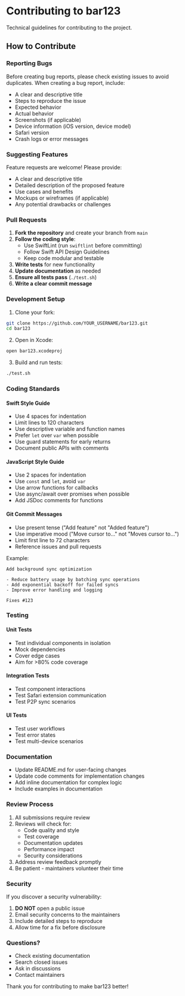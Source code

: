 # Contributing to bar123

Technical guidelines for contributing to the project.

## How to Contribute

### Reporting Bugs

Before creating bug reports, please check existing issues to avoid duplicates. When creating a bug report, include:

- A clear and descriptive title
- Steps to reproduce the issue
- Expected behavior
- Actual behavior
- Screenshots (if applicable)
- Device information (iOS version, device model)
- Safari version
- Crash logs or error messages

### Suggesting Features

Feature requests are welcome! Please provide:

- A clear and descriptive title
- Detailed description of the proposed feature
- Use cases and benefits
- Mockups or wireframes (if applicable)
- Any potential drawbacks or challenges

### Pull Requests

1. **Fork the repository** and create your branch from `main`
2. **Follow the coding style**:
   - Use SwiftLint (run `swiftlint` before committing)
   - Follow Swift API Design Guidelines
   - Keep code modular and testable
3. **Write tests** for new functionality
4. **Update documentation** as needed
5. **Ensure all tests pass** (`./test.sh`)
6. **Write a clear commit message**

### Development Setup

1. Clone your fork:
```bash
git clone https://github.com/YOUR_USERNAME/bar123.git
cd bar123
```

2. Open in Xcode:
```bash
open bar123.xcodeproj
```

3. Build and run tests:
```bash
./test.sh
```

### Coding Standards

#### Swift Style Guide

- Use 4 spaces for indentation
- Limit lines to 120 characters
- Use descriptive variable and function names
- Prefer `let` over `var` when possible
- Use guard statements for early returns
- Document public APIs with comments

#### JavaScript Style Guide

- Use 2 spaces for indentation
- Use `const` and `let`, avoid `var`
- Use arrow functions for callbacks
- Use async/await over promises when possible
- Add JSDoc comments for functions

#### Git Commit Messages

- Use present tense ("Add feature" not "Added feature")
- Use imperative mood ("Move cursor to..." not "Moves cursor to...")
- Limit first line to 72 characters
- Reference issues and pull requests

Example:
```
Add background sync optimization

- Reduce battery usage by batching sync operations
- Add exponential backoff for failed syncs
- Improve error handling and logging

Fixes #123
```

### Testing

#### Unit Tests
- Test individual components in isolation
- Mock dependencies
- Cover edge cases
- Aim for >80% code coverage

#### Integration Tests
- Test component interactions
- Test Safari extension communication
- Test P2P sync scenarios

#### UI Tests
- Test user workflows
- Test error states
- Test multi-device scenarios

### Documentation

- Update README.md for user-facing changes
- Update code comments for implementation changes
- Add inline documentation for complex logic
- Include examples in documentation

### Review Process

1. All submissions require review
2. Reviews will check for:
   - Code quality and style
   - Test coverage
   - Documentation updates
   - Performance impact
   - Security considerations
3. Address review feedback promptly
4. Be patient - maintainers volunteer their time

### Security

If you discover a security vulnerability:
1. **DO NOT** open a public issue
2. Email security concerns to the maintainers
3. Include detailed steps to reproduce
4. Allow time for a fix before disclosure

### Questions?

- Check existing documentation
- Search closed issues
- Ask in discussions
- Contact maintainers

Thank you for contributing to make bar123 better!